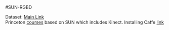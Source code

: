 #SUN-RGBD

Dataset: [Main Link](http://rgbd.cs.princeton.edu/)  
Princeton [courses](http://3dvision.princeton.edu/courses.html) based on SUN which includes Kinect.
Installing Caffe [link](http://caffe.berkeleyvision.org/install_apt.html)

